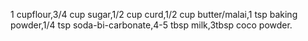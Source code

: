 1 cupflour,3/4 cup sugar,1/2 cup curd,1/2 cup butter/malai,1 tsp baking powder,1/4 tsp soda-bi-carbonate,4-5 tbsp milk,3tbsp coco powder.